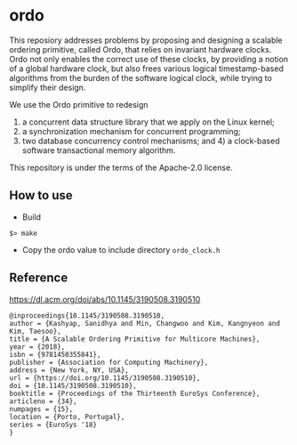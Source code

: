 # ordo

This reposiory addresses problems by proposing and designing a scalable ordering primitive, called Ordo, that relies on invariant hardware clocks. Ordo not only enables the correct use of these clocks, by providing a notion of a global hardware clock, but also frees various logical timestamp-based algorithms from the burden of the software logical clock, while trying to simplify their design. 

We use the Ordo primitive to redesign 
1) a concurrent data structure library that we apply on the Linux kernel; 
2) a synchronization mechanism for concurrent programming; 
3) two database concurrency control mechanisms; and 4) a clock-based software transactional memory algorithm.

This repository is under the terms of the Apache-2.0 license.

## How to use

- Build
```
$> make
```
- Copy the ordo value to include directory `ordo_clock.h`

## Reference
https://dl.acm.org/doi/abs/10.1145/3190508.3190510
```
@inproceedings{10.1145/3190508.3190510,
author = {Kashyap, Sanidhya and Min, Changwoo and Kim, Kangnyeon and Kim, Taesoo},
title = {A Scalable Ordering Primitive for Multicore Machines},
year = {2018},
isbn = {9781450355841},
publisher = {Association for Computing Machinery},
address = {New York, NY, USA},
url = {https://doi.org/10.1145/3190508.3190510},
doi = {10.1145/3190508.3190510},
booktitle = {Proceedings of the Thirteenth EuroSys Conference},
articleno = {34},
numpages = {15},
location = {Porto, Portugal},
series = {EuroSys '18}
}
```
